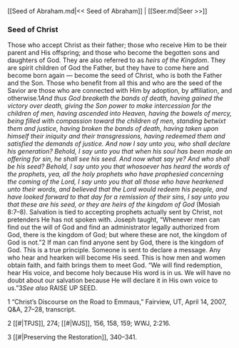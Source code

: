 [[Seed of Abraham.md|<< Seed of Abraham]]  |  [[Seer.md|Seer >>]]

### Seed of Christ
Those who accept Christ as their father; those who receive Him to be their parent and His offspring; and those who become the begotten sons and daughters of God. They are also referred to as *heirs of the Kingdom*. They are spirit children of God the Father, but they have to come here and become born again — become the seed of Christ, who is both the Father and the Son. Those who benefit from all this and who are the seed of the Savior are those who are connected with Him by adoption, by affiliation, and otherwise.1*And thus God breaketh the bands of death, having gained the victory over death, giving the Son power to make intercession for the children of men, having ascended into Heaven, having the bowels of mercy, being filled with compassion toward the children of men, standing betwixt them and justice, having broken the bands of death, having taken upon himself their iniquity and their transgressions, having redeemed them and satisfied the demands of justice. And now I say unto you, who shall declare his generation? Behold, I say unto you that when his soul has been made an offering for sin, he shall see his seed. And now what say ye? And who shall be his seed? Behold, I say unto you that whosoever has heard the words of the prophets, yea, all the holy prophets who have prophesied concerning the coming of the Lord, I say unto you that all those who have hearkened unto their words, and believed that the Lord would redeem his people, and have looked forward to that day for a remission of their sins, I say unto you that these are his seed, or they are heirs of the kingdom of God* (Mosiah 8:7–8). Salvation is tied to accepting prophets actually sent by Christ, not pretenders He has not spoken with. Joseph taught, “Whenever men can find out the will of God and find an administrator legally authorized from God, there is the kingdom of God; but where these are not, the kingdom of God is not.”2 If man can find anyone sent by God, there is the kingdom of God. This is a true principle. Someone is sent to declare a message. Any who hear and hearken will become His seed. This is how men and women obtain faith, and faith brings them to meet God. “We will find redemption, hear His voice, and become holy because His word is in us. We will have no doubt about our salvation because He will declare it in His own voice to us.”3*See also* RAISE UP SEED.



1 “Christ’s Discourse on the Road to Emmaus,” Fairview, UT, April 14, 2007, Q&A, 27–28, transcript.


2
[[#|TPJS]], 274; [[#|WJS]], 156, 158, 159; WWJ, 2:216.


3
[[#|Preserving the Restoration]], 340–341.